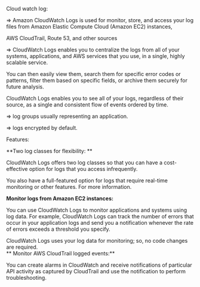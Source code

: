 Cloud watch log:

=> Amazon CloudWatch Logs is used for monitor, store, and access your log files from Amazon Elastic Compute Cloud (Amazon EC2) instances, 

   AWS CloudTrail, Route 53, and other sources
   
=> CloudWatch Logs enables you to centralize the logs from all of your systems, applications, and AWS services that you use, in a single, highly scalable service. 

   You can then easily view them, search them for specific error codes or patterns, filter them based on specific fields, or archive them securely for future analysis. 
   
   CloudWatch Logs enables you to see all of your logs, regardless of their source, as a single and consistent flow of events ordered by time.

=> log groups usually representing an application.
 
=> logs encrypted by default.

Features:

**Two log classes for flexibility:  **
   
   CloudWatch Logs offers two log classes so that you can have a cost-effective option for logs that you access infrequently. 

   You also have a full-featured option for logs that require real-time monitoring or other features. For more information.

**Monitor logs from Amazon EC2 instances:**  

You can use CloudWatch Logs to monitor applications and systems using log data. For example, CloudWatch Logs can track the number of errors that occur in your application logs and send you a notification whenever the rate of errors exceeds a threshold you specify. 

CloudWatch Logs uses your log data for monitoring; so, no code changes are required.   
**
Monitor AWS CloudTrail logged events:** 

You can create alarms in CloudWatch and receive notifications of particular API activity as captured by CloudTrail and use the notification to perform troubleshooting.